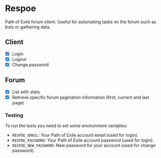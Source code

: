 # Respoe

Path of Exile forum client. Useful for automating tasks on the forum such as bots or gathering data.

## Client

- [x] Login
- [x] Logout
- [x] Change password

## Forum

- [x] List with stats
- [x] Retrieve specific forum pagination information (first, current and last page)

### Testing

To run the tests you need to set some environment variables:

- `RESPOE_EMAIL`: Your Path of Exile account email (used for login).
- `RESPOE_PASSWORD`: Your Path of Exile account password (used for login).
- `RESPOE_NEW_PASSWORD`: New password for your account (used for change password).